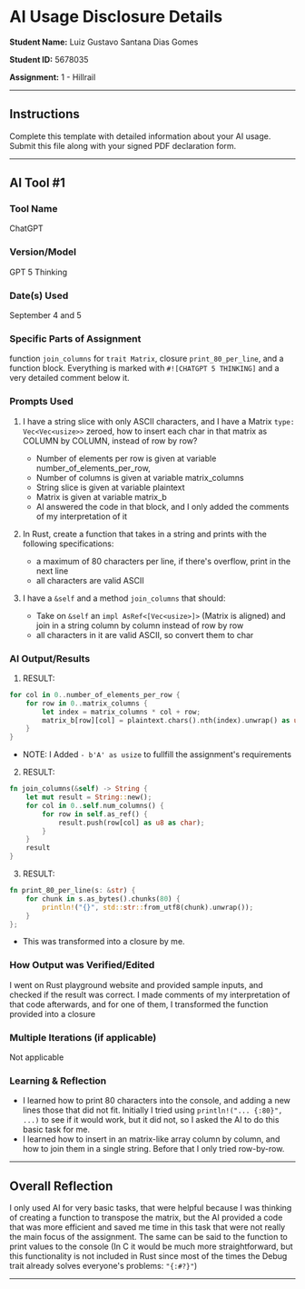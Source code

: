 # AI Usage Disclosure Details

**Student Name:** Luiz Gustavo Santana Dias Gomes


**Student ID:** 5678035


**Assignment:** 1 - Hillrail

---

## Instructions

Complete this template with detailed information about your AI usage. Submit this file along with your signed PDF declaration form.

---

## AI Tool #1

### Tool Name
ChatGPT

### Version/Model
GPT 5 Thinking

### Date(s) Used
September 4 and 5

### Specific Parts of Assignment
function `join_columns` for `trait Matrix`, closure `print_80_per_line`, and a function block.
Everything is marked with `#![CHATGPT 5 THINKING]` and a very detailed comment below it.

### Prompts Used
1. I have a string slice with only ASCII characters, and I have a Matrix `type: Vec<Vec<usize>>` zeroed, how to insert each char in that matrix as COLUMN by COLUMN, instead of row by row?
    - Number of elements per row is given at variable number_of_elements_per_row,
    - Number of columns is given at variable matrix_columns
    - String slice is given at variable plaintext
    - Matrix is given at variable matrix_b
    - AI answered the code in that block, and I only added the comments of my interpretation of it

2. In Rust, create a function that takes in a string and prints with the following specifications: 
    - a maximum of 80 characters per line, if there's overflow, print in the next line
    - all characters are valid ASCII

3. I have a `&self` and a method `join_columns` that should:
    - Take on `&self` an `impl AsRef<[Vec<usize>]>` (Matrix is aligned) and join in a string column by column instead of row by row
    - all characters in it are valid ASCII, so convert them to char

### AI Output/Results
1. RESULT:
```rs
for col in 0..number_of_elements_per_row {
    for row in 0..matrix_columns {
        let index = matrix_columns * col + row;
        matrix_b[row][col] = plaintext.chars().nth(index).unwrap() as usize - b'A' as usize;
    }
}
```
- NOTE: I Added `- b'A' as usize` to fullfill the assignment's requirements

2. RESULT:
```rs
fn join_columns(&self) -> String {
    let mut result = String::new();
    for col in 0..self.num_columns() {
        for row in self.as_ref() {
            result.push(row[col] as u8 as char);
        }
    }
    result
}
```

3. RESULT:
```rs
fn print_80_per_line(s: &str) {
    for chunk in s.as_bytes().chunks(80) {
        println!("{}", std::str::from_utf8(chunk).unwrap());
    }
};
```
- This was transformed into a closure by me.

### How Output was Verified/Edited
I went on Rust playground website and provided sample inputs, and checked if the result was correct. I made comments of my interpretation of that code afterwards, and for one of them, I transformed the function provided into a closure

### Multiple Iterations (if applicable)
Not applicable

### Learning & Reflection
- I learned how to print 80 characters into the console, and adding a new lines those that did not fit. Initially I tried using `println!("... {:80}", ...)` to see if it would work, but it did not, so I asked the AI to do this basic task for me.
- I learned how to insert in an matrix-like array column by column, and how to join them in a single string. Before that I only tried row-by-row.

--- 
## Overall Reflection

I only used AI for very basic tasks, that were helpful because I was thinking of creating a function to transpose the matrix, but the AI provided a code that was more efficient and saved me time in this task that were not really the main focus of the assignment. The same can be said to the function to print values to the console (In C it would be much more straightforward, but this functionality is not included in Rust since most of the times the Debug trait already solves everyone's problems: `"{:#?}"`)

---
